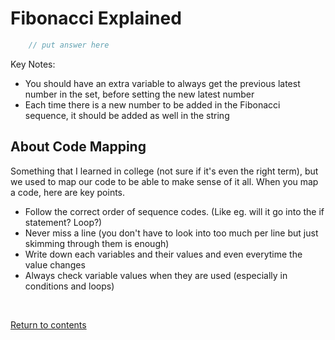 # Fibonacci Explained

```c++
	// put answer here
```

Key Notes:

- You should have an extra variable to always get the previous latest number in the set, before setting the new latest number
- Each time there is a new number to be added in the Fibonacci sequence, it should be added as well in the string

## About Code Mapping
Something that I learned in college (not sure if it's even the right term), but we used to map our code to be able to make sense of it all. When you map a code, here are key points.

- Follow the correct order of sequence codes. (Like eg. will it go into the if statement? Loop?)
- Never miss a line (you don't have to look into too much per line but just skimming through them is enough) 
- Write down each variables and their values and even everytime the value changes
- Always check variable values when they are used (especially in conditions and loops)

<br>

[Return to contents](../readme.md#topics-included)